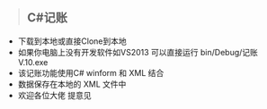 >## C#记账
>
*   下载到本地或直接Clone到本地
*   如果你电脑上没有开发软件如VS2013 可以直接运行 bin/Debug/记账       V.10.exe 
*  该记账功能使用C# winform 和 XML 结合 
*  数据保存在本地的 XML 文件中
*  欢迎各位大佬 提意见


